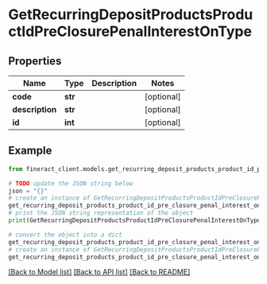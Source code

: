 # GetRecurringDepositProductsProductIdPreClosurePenalInterestOnType


## Properties

Name | Type | Description | Notes
------------ | ------------- | ------------- | -------------
**code** | **str** |  | [optional] 
**description** | **str** |  | [optional] 
**id** | **int** |  | [optional] 

## Example

```python
from fineract_client.models.get_recurring_deposit_products_product_id_pre_closure_penal_interest_on_type import GetRecurringDepositProductsProductIdPreClosurePenalInterestOnType

# TODO update the JSON string below
json = "{}"
# create an instance of GetRecurringDepositProductsProductIdPreClosurePenalInterestOnType from a JSON string
get_recurring_deposit_products_product_id_pre_closure_penal_interest_on_type_instance = GetRecurringDepositProductsProductIdPreClosurePenalInterestOnType.from_json(json)
# print the JSON string representation of the object
print(GetRecurringDepositProductsProductIdPreClosurePenalInterestOnType.to_json())

# convert the object into a dict
get_recurring_deposit_products_product_id_pre_closure_penal_interest_on_type_dict = get_recurring_deposit_products_product_id_pre_closure_penal_interest_on_type_instance.to_dict()
# create an instance of GetRecurringDepositProductsProductIdPreClosurePenalInterestOnType from a dict
get_recurring_deposit_products_product_id_pre_closure_penal_interest_on_type_from_dict = GetRecurringDepositProductsProductIdPreClosurePenalInterestOnType.from_dict(get_recurring_deposit_products_product_id_pre_closure_penal_interest_on_type_dict)
```
[[Back to Model list]](../README.md#documentation-for-models) [[Back to API list]](../README.md#documentation-for-api-endpoints) [[Back to README]](../README.md)


